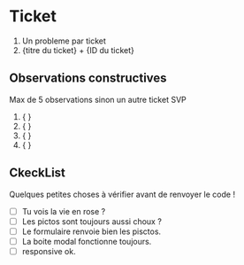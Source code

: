 # Ticket

1. Un probleme par ticket
2. {titre du ticket} + {ID du ticket}

## Observations constructives

Max de 5 observations sinon un autre ticket SVP

1. { }
2. { }
3. { }
4. { }


## CkeckList

Quelques petites choses à vérifier avant de renvoyer le code ! 

- [ ] Tu vois la vie en rose ?
- [ ] Les pictos sont toujours aussi choux ?
- [ ] Le formulaire renvoie bien les pisctos.
- [ ] La boite modal fonctionne toujours.
- [ ] responsive ok.